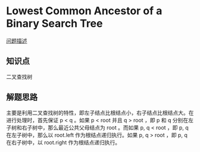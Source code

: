 # Lowest Common Ancestor of a Binary Search Tree

[问题描述](https://leetcode.com/problems/lowest-common-ancestor-of-a-binary-search-tree/)

## 知识点

二叉查找树

## 解题思路

主要是利用二叉查找树的特性，即左子结点比根结点小，右子结点比根结点大。在进行处理时，首先保证 p < q 。如果 p < root 并且 q > root ，即 p 和 q 分别在左子树和右子树中，那么最近公共父母结点为 root 。而如果 p, q < root ，即 p, q 在左子树中，那么以 root.left 作为根结点递归执行。如果 p, q > root ，即 p, q 在右子树中，以 root.right 作为根结点递归执行。

